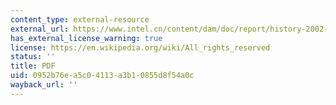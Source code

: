 ```yaml
---
content_type: external-resource
external_url: https://www.intel.cn/content/dam/doc/report/history-2002-annual-report.pdf
has_external_license_warning: true
license: https://en.wikipedia.org/wiki/All_rights_reserved
status: ''
title: PDF
uid: 0952b76e-a5c0-4113-a3b1-0855d8f54a0c
wayback_url: ''
---
```

